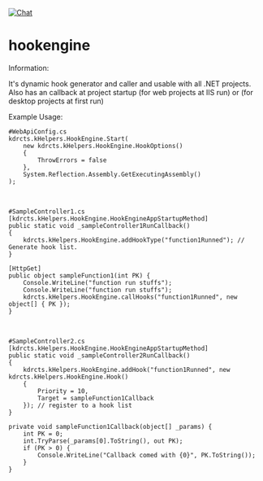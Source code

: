 [![Chat](https://badges.gitter.im/hookengine/gitter.png)](https://gitter.im/hookengine/Lobby)

# hookengine
Information:

It's dynamic hook generator and caller and usable with all .NET projects.
Also has an callback at project startup (for web projects at IIS run) or (for desktop projects at first run)

Example Usage:

	#WebApiConfig.cs
	kdrcts.kHelpers.HookEngine.Start(
		new kdrcts.kHelpers.HookEngine.HookOptions()
		{
			ThrowErrors = false
		},
		System.Reflection.Assembly.GetExecutingAssembly()
	);
	
 
	
	#SampleController1.cs
	[kdrcts.kHelpers.HookEngine.HookEngineAppStartupMethod]
	public static void _sampleController1RunCallback()
	{
		kdrcts.kHelpers.HookEngine.addHookType("function1Runned"); // Generate hook list.
	}
	
	[HttpGet]
	public object sampleFunction1(int PK) {
		Console.WriteLine("function run stuffs");
		Console.WriteLine("function run stuffs");
		kdrcts.kHelpers.HookEngine.callHooks("function1Runned", new object[] { PK });
	}
	
 
	
	#SampleController2.cs
	[kdrcts.kHelpers.HookEngine.HookEngineAppStartupMethod]
	public static void _sampleController2RunCallback()
	{
		kdrcts.kHelpers.HookEngine.addHook("function1Runned", new kdrcts.kHelpers.HookEngine.Hook()
		{
			Priority = 10,
			Target = sampleFunction1Callback
		}); // register to a hook list
	}
	
	private void sampleFunction1Callback(object[] _params) {
		int PK = 0;
		int.TryParse(_params[0].ToString(), out PK);
		if (PK > 0) {
			Console.WriteLine("Callback comed with {0}", PK.ToString());
		}
	}
